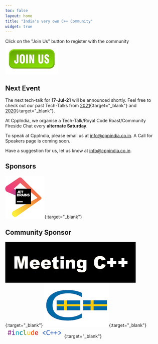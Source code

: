 ```yaml
---
toc: false
layout: home
title: "India's very own C++ Community"
widget: true
---
```

Click on the "Join Us" button to register with the community
[![Join Us](/assets/images/JoinUs.jpg "Join Us")](/_pages/join_us)
## Next Event
The next tech-talk for **17-Jul-21** will be announced shortly. Feel free to check out our past Tech-Talks from [2021](/TechTalk/2021){:target="_blank"} and [2020](/TechTalk/2020/){:target="_blank"}.

At CppIndia, we organise a Tech-Talk/Royal Code Roast/Community Fireside Chat every **alternate Saturday**. 

To speak at CppIndia, please email us at <info@cppindia.co.in>. A Call for Speakers page is coming soon. 

Have a suggestion for us, let us know at <info@cppindia.co.in>.

<!-- #![Next Event](/assets/images/tech_talk_poster.png "AMA with Bryce Adelstein Lelbach") -->
<!-- If you have any question(s) for Bryce, fill [this form](/TechTalk/ama_questions) -->

## Sponsors

[![jetbrains](/Sponsors/jetbrains.png)](https://www.jetbrains.com){:target="_blank"} 

## Community Sponsor

[![Meeting C++](/Sponsors/meeting_cpp.png "Meeting C++")](https://www.meetingcpp.com){:target="_blank"} 
[![SwedenCpp](/Sponsors/SwedenCppOfficial.png "SwedenCpp")](https://www.swedencpp.se){:target="_blank"} 
[![#include ＜C++＞](/Sponsors/include_logo.png "#include ＜C++＞")](https://www.includecpp.org/){:target="_blank"} 
